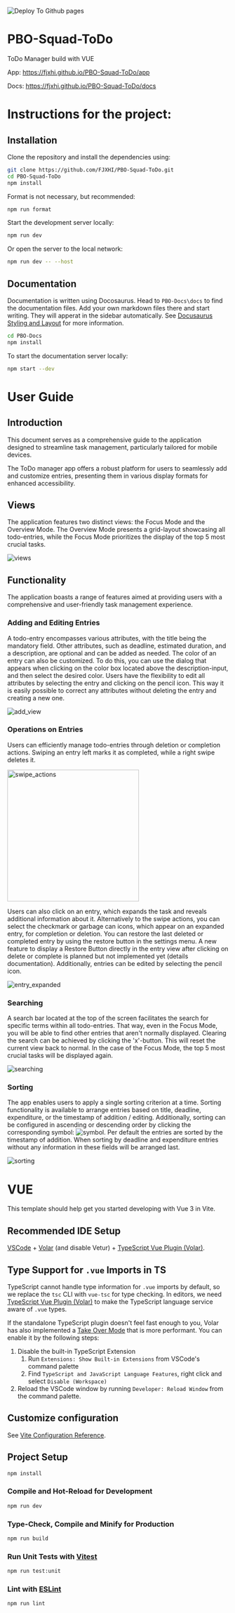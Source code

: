 ![Deploy To Github pages](https://github.com/FJXHI/PBO-Squad-ToDo/actions/workflows/deploy-docs-and-vue.yml/badge.svg)

# PBO-Squad-ToDo

ToDo Manager build with VUE

App:
https://fjxhi.github.io/PBO-Squad-ToDo/app

Docs:
https://fjxhi.github.io/PBO-Squad-ToDo/docs

# Instructions for the project:

## Installation

Clone the repository and install the dependencies using:

```sh
git clone https://github.com/FJXHI/PBO-Squad-ToDo.git
cd PBO-Squad-ToDo
npm install
```

Format is not necessary, but recommended:

```sh
npm run format
```

Start the development server locally:

```sh
npm run dev
```

Or open the server to the local network:

```sh
npm run dev -- --host
```

## Documentation

Documentation is written using Docosaurus.
Head to `PBO-Docs\docs` to find the documentation files. Add your own markdown files there and start writing. They will
apperat in the sidebar automatically.
See [Docusaurus Styling and Layout](https://docusaurus.io/docs/styling-layout) for more information.

```sh
cd PBO-Docs
npm install
```

To start the documentation server locally:

```sh
npm start --dev
```

# User Guide

## Introduction

This document serves as a comprehensive guide to the application designed to streamline task management, particularly
tailored for mobile devices.

The ToDo manager app offers a robust platform for users to seamlessly add and customize entries, presenting them in
various display formats for enhanced accessibility.

## Views

The application features two distinct views: the Focus Mode and the Overview Mode. The Overview Mode presents a
grid-layout showcasing all todo-entries, while the Focus Mode prioritizes the display of the top 5 most crucial tasks.

![views](PBO-Docs/static/img/views.png)

## Functionality

The application boasts a range of features aimed at providing users with a comprehensive and user-friendly task
management experience.

### Adding and Editing Entries

A todo-entry encompasses various attributes, with the title being the mandatory field. Other attributes, such as
deadline, estimated duration, and a description, are optional and can be added as needed. The color of an entry
can also be customized. To do this, you can use the dialog that appears when clicking on the color box located above the
description-input, and then select the desired color. Users have the flexibility to edit all attributes
by selecting the entry and clicking on the pencil icon. This way it is easily possible to correct any attributes without
deleting the entry and creating a new one.

![add_view](PBO-Docs/static/img/add_view.png)

### Operations on Entries

Users can efficiently manage todo-entries through deletion or completion actions. Swiping an entry left marks it as
completed, while a right swipe deletes it.

<img src="./PBO-Docs/static/img/swipe_actions.gif" alt="swipe_actions" width="300" height="auto">

Users can also click on an entry, which expands the task and reveals additional information about it. Alternatively
to the swipe actions, you can select the checkmark or garbage can icons, which appear on an expanded entry, for
completion or deletion. You can restore the last deleted or completed entry by using the restore button in the settings menu. A new feature to display a Restore Button directly in the entry view after clicking on delete or complete is planned but not implemented yet (details documentation). Additionally, entries can be edited by selecting the pencil icon.

![entry_expanded](PBO-Docs/static/img/entry_expanded.png)

### Searching

A search bar located at the top of the screen facilitates the search for specific terms within all todo-entries. That
way, even in the Focus Mode, you will be able to find other entries that aren't normally displayed.
Clearing the search can be achieved by clicking the 'x'-button. This will reset the current view back to normal. In the
case of the Focus Mode, the top 5 most crucial tasks will be displayed again.

![searching](PBO-Docs/static/img/searching.png)

### Sorting

The app enables users to apply a single sorting criterion at a time. Sorting functionality is available to arrange
entries based on title, deadline, expenditure, or the timestamp of addition / editing. Additionally, sorting can be
configured in
ascending or descending order by clicking the corresponding
symbol: ![symbol](/public/assets/icon_sort_descending.svg). Per default the entries are sorted by the timestamp
of addition. When sorting by deadline and expenditure entries without any information in these fields will be arranged
last.

![sorting](PBO-Docs/static/img/sorting.png)

# VUE

This template should help get you started developing with Vue 3 in Vite.

## Recommended IDE Setup

[VSCode](https://code.visualstudio.com/) + [Volar](https://marketplace.visualstudio.com/items?itemName=Vue.volar) (and
disable
Vetur) + [TypeScript Vue Plugin (Volar)](https://marketplace.visualstudio.com/items?itemName=Vue.vscode-typescript-vue-plugin).

## Type Support for `.vue` Imports in TS

TypeScript cannot handle type information for `.vue` imports by default, so we replace the `tsc` CLI with `vue-tsc` for
type checking. In editors, we
need [TypeScript Vue Plugin (Volar)](https://marketplace.visualstudio.com/items?itemName=Vue.vscode-typescript-vue-plugin)
to make the TypeScript language service aware of `.vue` types.

If the standalone TypeScript plugin doesn't feel fast enough to you, Volar has also implemented
a [Take Over Mode](https://github.com/johnsoncodehk/volar/discussions/471#discussioncomment-1361669) that is more
performant. You can enable it by the following steps:

1. Disable the built-in TypeScript Extension
    1) Run `Extensions: Show Built-in Extensions` from VSCode's command palette
    2) Find `TypeScript and JavaScript Language Features`, right click and select `Disable (Workspace)`
2. Reload the VSCode window by running `Developer: Reload Window` from the command palette.

## Customize configuration

See [Vite Configuration Reference](https://vitejs.dev/config/).

## Project Setup

```sh
npm install
```

### Compile and Hot-Reload for Development

```sh
npm run dev
```

### Type-Check, Compile and Minify for Production

```sh
npm run build
```

### Run Unit Tests with [Vitest](https://vitest.dev/)

```sh
npm run test:unit
```

### Lint with [ESLint](https://eslint.org/)

```sh
npm run lint
```
